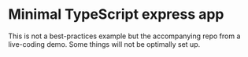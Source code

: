 # Minimal TypeScript express app

This is not a best-practices example but the accompanying repo from a live-coding demo.  Some things will not be optimally set up.

